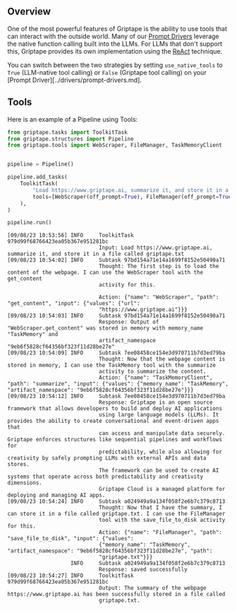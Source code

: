 ## Overview

One of the most powerful features of Griptape is the ability to use tools that can interact with the outside world.
Many of our [Prompt Drivers](../drivers/prompt-drivers.md) leverage the native function calling built into the LLMs. 
For LLMs that don't support this, Griptape provides its own implementation using the [ReAct](https://arxiv.org/abs/2210.03629) technique. 

You can switch between the two strategies by setting `use_native_tools` to `True` (LLM-native tool calling) or `False` (Griptape tool calling) on your [Prompt Driver][../drivers/prompt-drivers.md].

## Tools
Here is an example of a Pipeline using Tools: 

```python
from griptape.tasks import ToolkitTask
from griptape.structures import Pipeline
from griptape.tools import WebScraper, FileManager, TaskMemoryClient


pipeline = Pipeline()

pipeline.add_tasks(
    ToolkitTask(
        "Load https://www.griptape.ai, summarize it, and store it in a file called griptape.txt", 
        tools=[WebScraper(off_prompt=True), FileManager(off_prompt=True), TaskMemoryClient(off_prompt=False)]
    ),
)

pipeline.run()
```

```
[09/08/23 10:53:56] INFO     ToolkitTask 979d99f68766423ea05b367e951281bc
                             Input: Load https://www.griptape.ai, summarize it, and store it in a file called griptape.txt
[09/08/23 10:54:02] INFO     Subtask 97bd154a71e14a1699f8152e50490a71
                             Thought: The first step is to load the content of the webpage. I can use the WebScraper tool with the get_content
                             activity for this.

                             Action: {"name": "WebScraper", "path": "get_content", "input": {"values": {"url":
                             "https://www.griptape.ai"}}}
[09/08/23 10:54:03] INFO     Subtask 97bd154a71e14a1699f8152e50490a71
                             Response: Output of "WebScraper.get_content" was stored in memory with memory_name "TaskMemory" and
                             artifact_namespace "9eb6f5828cf64356bf323f11d28be27e"
[09/08/23 10:54:09] INFO     Subtask 7ee08458ce154e3d970711b7d3ed79ba
                             Thought: Now that the webpage content is stored in memory, I can use the TaskMemory tool with the summarize
                             activity to summarize the content.
                             Action: {"name": "TaskMemoryClient", "path": "summarize", "input": {"values": {"memory_name": "TaskMemory", "artifact_namespace": "9eb6f5828cf64356bf323f11d28be27e"}}}
[09/08/23 10:54:12] INFO     Subtask 7ee08458ce154e3d970711b7d3ed79ba
                             Response: Griptape is an open source framework that allows developers to build and deploy AI applications
                             using large language models (LLMs). It provides the ability to create conversational and event-driven apps that
                             can access and manipulate data securely. Griptape enforces structures like sequential pipelines and workflows for
                             predictability, while also allowing for creativity by safely prompting LLMs with external APIs and data stores.
                             The framework can be used to create AI systems that operate across both predictability and creativity dimensions.
                             Griptape Cloud is a managed platform for deploying and managing AI apps.
[09/08/23 10:54:24] INFO     Subtask a024949a9a134f058f2e6b7c379c8713
                             Thought: Now that I have the summary, I can store it in a file called griptape.txt. I can use the FileManager
                             tool with the save_file_to_disk activity for this.
                             Action: {"name": "FileManager", "path": "save_file_to_disk", "input": {"values":
                             {"memory_name": "TaskMemory", "artifact_namespace": "9eb6f5828cf64356bf323f11d28be27e", "path":
                             "griptape.txt"}}}
                    INFO     Subtask a024949a9a134f058f2e6b7c379c8713
                             Response: saved successfully
[09/08/23 10:54:27] INFO     ToolkitTask 979d99f68766423ea05b367e951281bc
                             Output: The summary of the webpage https://www.griptape.ai has been successfully stored in a file called
                             griptape.txt.
```

